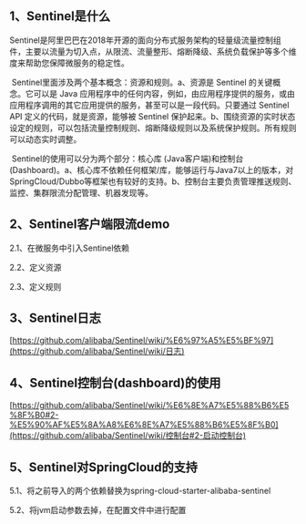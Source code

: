 ## 1、Sentinel是什么

​		Sentinel是阿里巴巴在2018年开源的面向分布式服务架构的轻量级流量控制组件，主要以流量为切入点，从限流、流量整形、熔断降级、系统负载保护等多个维度来帮助您保障微服务的稳定性。

​		Sentinel里面涉及两个基本概念：资源和规则。a、资源是 Sentinel 的关键概念。它可以是 Java 应用程序中的任何内容，例如，由应用程序提供的服务，或由应用程序调用的其它应用提供的服务，甚至可以是一段代码。只要通过 Sentinel API 定义的代码，就是资源，能够被 Sentinel 保护起来。b、围绕资源的实时状态设定的规则，可以包括流量控制规则、熔断降级规则以及系统保护规则。所有规则可以动态实时调整。

​		Sentinel的使用可以分为两个部分：核心库 (Java客户端)和控制台(Dashboard)。a、核心库不依赖任何框架/库，能够运行与Java7以上的版本，对SpringCloud/Dubbo等框架也有较好的支持。b、控制台主要负责管理推送规则、监控、集群限流分配管理、机器发现等。

## 2、Sentinel客户端限流demo

2.1、在微服务中引入Sentinel依赖

2.2、定义资源

2.3、定义规则

## 3、Sentinel日志

[https://github.com/alibaba/Sentinel/wiki/%E6%97%A5%E5%BF%97](https://github.com/alibaba/Sentinel/wiki/日志)

## 4、Sentinel控制台(dashboard)的使用

[https://github.com/alibaba/Sentinel/wiki/%E6%8E%A7%E5%88%B6%E5%8F%B0#2-%E5%90%AF%E5%8A%A8%E6%8E%A7%E5%88%B6%E5%8F%B0](https://github.com/alibaba/Sentinel/wiki/控制台#2-启动控制台)

## 5、Sentinel对SpringCloud的支持

5.1、将之前导入的两个依赖替换为spring-cloud-starter-alibaba-sentinel

5.2、将jvm启动参数去掉，在配置文件中进行配置



